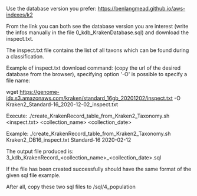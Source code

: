 
Use the database version you prefer: https://benlangmead.github.io/aws-indexes/k2

From the link you can both see the database version you are interest (write the infos manually in the file 0_kdb_KrakenDatabase.sql) and download the inspect.txt.

The inspect.txt file contains the list of all taxons which can be found during a classification.

Example of inspect.txt download command: (copy the url of the desired database from the browser),
specifying option '-O' is possible to specify a file name:

wget https://genome-idx.s3.amazonaws.com/kraken/standard_16gb_20201202/inspect.txt -O Kraken2_Standard-16_2020-12-02_inspect.txt


Execute:
./create_KrakenRecord_table_from_Kraken2_Taxonomy.sh <inspect.txt> <collection_name> <collection_date>

Example: ./create_KrakenRecord_table_from_Kraken2_Taxonomy.sh Kraken2_DB16_inspect.txt Standard-16 2020-02-12

The output file produced is: 3_kdb_KrakenRecord_<collection_name>_<collection_date>.sql

If the file has been created successfully should have the same format of the given sql file example.

After all, copy these two sql files to /sql/4_population

